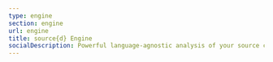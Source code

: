 ```yaml
---
type: engine
section: engine
url: engine
title: source{d} Engine
socialDescription: Powerful language-agnostic analysis of your source code and git history.
---
```

